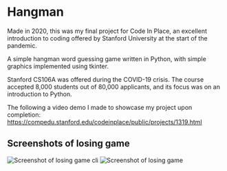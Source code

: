 # Hangman

Made in 2020, this was my final project for Code In Place, an excellent introduction to coding offered by Stanford University
at the start of the pandemic.

A simple hangman word guessing game written in Python, with simple graphics implemented using tkinter.

Stanford CS106A was offered during the COVID-19 crisis. The course accepted 8,000 students out of 80,000 applicants, and its focus was on an introduction to Python.

The following a video demo I made to showcase my project upon completion:
https://compedu.stanford.edu/codeinplace/public/projects/1319.html

## Screenshots of losing game
![Screenshot of losing game cli](https://caleb-mitchell.github.io/repo-readme-images/public/images/hangman_screenshot_cli.png)
![Screenshot of losing game](https://caleb-mitchell.github.io/repo-readme-images/public/images/hangman_screenshot.png)
